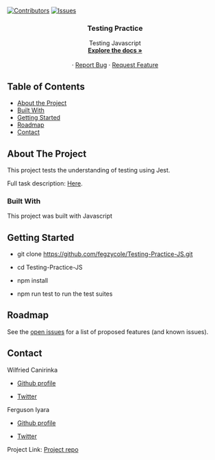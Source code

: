 [![Contributors][contributors-shield]][contributors-url]
[![Issues][issues-shield]][issues-url]
<br />
<p align="center">
 
  <h3 align="center">Testing Practice</h3>
  <p align="center">
    Testing Javascript
    <br />
    <a href="https://github.com/fegzycole/Testing-Practice-JS"><strong>Explore the docs »</strong></a>
    <br />
    <br />
    ·
    <a href="https://github.com/fegzycole/Testing-Practice-JS">Report Bug</a>
    ·
    <a href="https://github.com/fegzycole/Testing-Practice-JS">Request Feature</a>
  </p>
</p>


<!-- TABLE OF CONTENTS -->
## Table of Contents

* [About the Project](#about-the-project)
* [Built With](#built-with)
* [Getting Started](#getting-started)
* [Roadmap](#roadmap)
* [Contact](#contact)



<!-- ABOUT THE PROJECT -->
## About The Project

This project tests the understanding of testing using Jest.

Full task description: [Here](https://www.theodinproject.com/courses/javascript/lessons/testing-practice).



### Built With

This project was built with Javascript


## Getting Started

- git clone https://github.com/fegzycole/Testing-Practice-JS.git

- cd Testing-Practice-JS

- npm install

- npm run test to run the test suites


<!-- ROADMAP -->
## Roadmap

See the [open issues](https://github.com/fegzycole/Testing-Practice-JS/issues) for a list of proposed features (and known issues).


<!-- CONTACT -->
## Contact
Wilfried Canirinka

* [Github profile](https://github.com/WCanirinka)

* [Twitter](https://twitter.com/WCanirinka )

Ferguson Iyara
* [Github profile](https://github.com/fegzycole)

* [Twitter](https://twitter.com/fergusoniyara)

Project Link: [Project repo](https://github.com/fegzycole/Testing-Practice-JS)

<!-- MARKDOWN LINKS & IMAGES -->
<!-- https://www.markdownguide.org/basic-syntax/#reference-style-links -->
[contributors-shield]: https://img.shields.io/badge/Contributors-2-%2300ff00
[contributors-url]: https://github.com/fegzycole/Testing-Practice-JS/graphs/contributors
[issues-shield]: https://img.shields.io/badge/issues-0-%2300ff00
[issues-url]: https://github.com/fegzycole/Testing-Practice-JS/issues/
